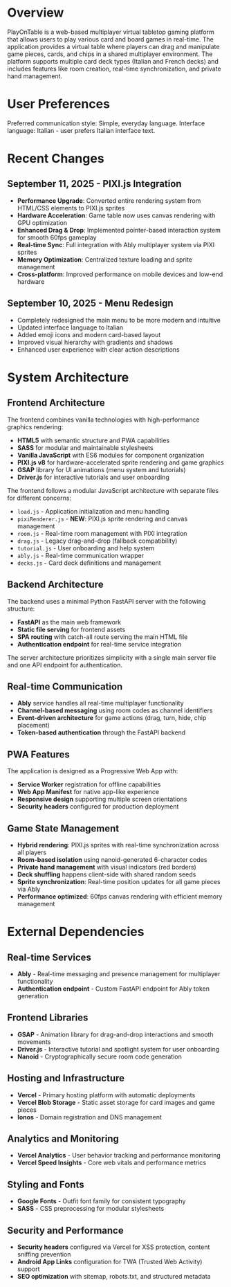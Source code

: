 # Overview

PlayOnTable is a web-based multiplayer virtual tabletop gaming platform that allows users to play various card and board games in real-time. The application provides a virtual table where players can drag and manipulate game pieces, cards, and chips in a shared multiplayer environment. The platform supports multiple card deck types (Italian and French decks) and includes features like room creation, real-time synchronization, and private hand management.

# User Preferences

Preferred communication style: Simple, everyday language.
Interface language: Italian - user prefers Italian interface text.

# Recent Changes

## September 11, 2025 - PIXI.js Integration
- **Performance Upgrade**: Converted entire rendering system from HTML/CSS elements to PIXI.js sprites
- **Hardware Acceleration**: Game table now uses canvas rendering with GPU optimization
- **Enhanced Drag & Drop**: Implemented pointer-based interaction system for smooth 60fps gameplay
- **Real-time Sync**: Full integration with Ably multiplayer system via PIXI sprites
- **Memory Optimization**: Centralized texture loading and sprite management
- **Cross-platform**: Improved performance on mobile devices and low-end hardware

## September 10, 2025 - Menu Redesign
- Completely redesigned the main menu to be more modern and intuitive
- Updated interface language to Italian
- Added emoji icons and modern card-based layout
- Improved visual hierarchy with gradients and shadows
- Enhanced user experience with clear action descriptions

# System Architecture

## Frontend Architecture
The frontend combines vanilla technologies with high-performance graphics rendering:
- **HTML5** with semantic structure and PWA capabilities
- **SASS** for modular and maintainable stylesheets 
- **Vanilla JavaScript** with ES6 modules for component organization
- **PIXI.js v8** for hardware-accelerated sprite rendering and game graphics
- **GSAP** library for UI animations (menu system and tutorials)
- **Driver.js** for interactive tutorials and user onboarding

The frontend follows a modular JavaScript architecture with separate files for different concerns:
- `load.js` - Application initialization and menu handling
- `pixiRenderer.js` - **NEW**: PIXI.js sprite rendering and canvas management
- `room.js` - Real-time room management with PIXI integration
- `drag.js` - Legacy drag-and-drop (fallback compatibility)
- `tutorial.js` - User onboarding and help system
- `ably.js` - Real-time communication wrapper
- `decks.js` - Card deck definitions and management

## Backend Architecture
The backend uses a minimal Python FastAPI server with the following structure:
- **FastAPI** as the main web framework
- **Static file serving** for frontend assets
- **SPA routing** with catch-all route serving the main HTML file
- **Authentication endpoint** for real-time service integration

The server architecture prioritizes simplicity with a single main server file and one API endpoint for authentication.

## Real-time Communication
- **Ably** service handles all real-time multiplayer functionality
- **Channel-based messaging** using room codes as channel identifiers
- **Event-driven architecture** for game actions (drag, turn, hide, chip placement)
- **Token-based authentication** through the FastAPI backend

## PWA Features
The application is designed as a Progressive Web App with:
- **Service Worker** registration for offline capabilities
- **Web App Manifest** for native app-like experience
- **Responsive design** supporting multiple screen orientations
- **Security headers** configured for production deployment

## Game State Management
- **Hybrid rendering**: PIXI.js sprites with real-time synchronization across all players
- **Room-based isolation** using nanoid-generated 6-character codes
- **Private hand management** with visual indicators (red borders)
- **Deck shuffling** happens client-side with shared random seeds
- **Sprite synchronization**: Real-time position updates for all game pieces via Ably
- **Performance optimized**: 60fps canvas rendering with efficient memory management

# External Dependencies

## Real-time Services
- **Ably** - Real-time messaging and presence management for multiplayer functionality
- **Authentication endpoint** - Custom FastAPI endpoint for Ably token generation

## Frontend Libraries
- **GSAP** - Animation library for drag-and-drop interactions and smooth movements
- **Driver.js** - Interactive tutorial and spotlight system for user onboarding
- **Nanoid** - Cryptographically secure room code generation

## Hosting and Infrastructure
- **Vercel** - Primary hosting platform with automatic deployments
- **Vercel Blob Storage** - Static asset storage for card images and game pieces
- **Ionos** - Domain registration and DNS management

## Analytics and Monitoring
- **Vercel Analytics** - User behavior tracking and performance monitoring
- **Vercel Speed Insights** - Core web vitals and performance metrics

## Styling and Fonts
- **Google Fonts** - Outfit font family for consistent typography
- **SASS** - CSS preprocessing for modular stylesheets

## Security and Performance
- **Security headers** configured via Vercel for XSS protection, content sniffing prevention
- **Android App Links** configuration for TWA (Trusted Web Activity) support
- **SEO optimization** with sitemap, robots.txt, and structured metadata
